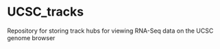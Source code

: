 # UCSC_tracks
Repository for storing track hubs for viewing RNA-Seq data on the UCSC genome browser
